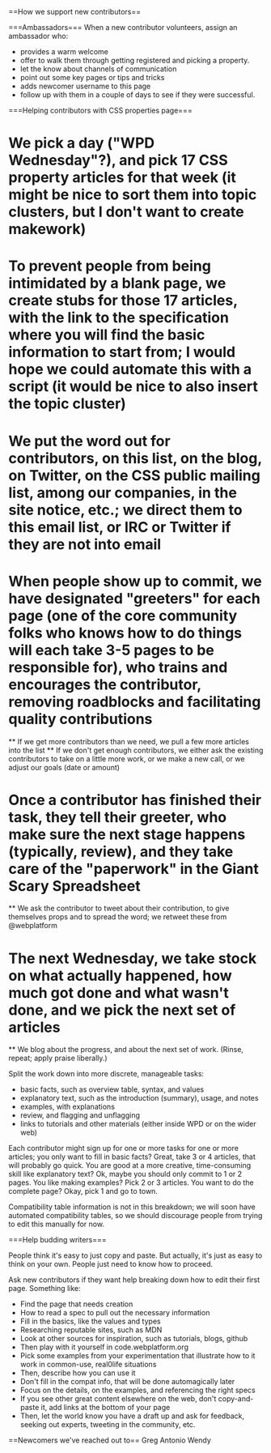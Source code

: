 ==How we support new contributors==

===Ambassadors===
When a new contributor volunteers, assign an ambassador who:
* provides a warm welcome
* offer to walk them through getting registered and picking a property.
* let the know about channels of communication
* point out some key pages or tips and tricks
* adds newcomer username to this page
* follow up with them in a couple of days to see if they were successful.

===Helping contributors with CSS properties page===

# We pick a day ("WPD Wednesday"?), and pick 17 CSS property articles for that week (it might be nice to sort them into topic clusters, but I don't want to create makework)
# To prevent people from being intimidated by a blank page, we create stubs for those 17 articles, with the link to the specification where you will find the basic information to start from; I would hope we could automate this with a script (it would be nice to also insert the topic cluster)
# We put the word out for contributors, on this list, on the blog, on Twitter, on the CSS public mailing list, among our companies, in the site notice, etc.; we direct them to this email list, or IRC or Twitter if they are not into email
# When people show up to commit, we have designated "greeters" for each page (one of the core community folks who knows how to do things will each take 3-5 pages to be responsible for), who trains and encourages the contributor, removing roadblocks and facilitating quality contributions
** If we get more contributors than we need, we pull a few more articles into the list
** If we don't get enough contributors, we either ask the existing contributors to take on a little more work, or we make a new call, or we adjust our goals (date or amount)
# Once a contributor has finished their task, they tell their greeter, who make sure the next stage happens (typically, review), and they take care of the "paperwork" in the Giant Scary Spreadsheet
** We ask the contributor to tweet about their contribution, to give themselves props and to spread the word; we retweet these from @webplatform
# The next Wednesday, we take stock on what actually happened, how much got done and what wasn't done, and we pick the next set of articles
** We blog about the progress, and about the next set of work. (Rinse, repeat; apply praise liberally.)

Split the work down into more discrete, manageable tasks:

* basic facts, such as overview table, syntax, and values
* explanatory text, such as the introduction (summary), usage, and notes
* examples, with explanations
* review, and flagging and unflagging
* links to tutorials and other materials (either inside WPD or on the wider web)

Each contributor might sign up for one or more tasks for one or more articles; you only want to fill in basic facts? Great, take 3 or 4 articles, that will probably go quick. You are good at a more creative, time-consuming skill like explanatory text? Ok, maybe you should only commit to 1 or 2 pages. You like making examples? Pick 2 or 3 articles. You want to do the complete page? Okay, pick 1 and go to town.

Compatibility table information is not in this breakdown; we will soon have automated compatibility tables, so we should discourage people from trying to edit this manually for now.

===Help budding writers===

People think it's easy to just copy and paste. But actually, it's just as easy to think on your own. People just need to know how to proceed.

Ask new contributors if they want help breaking down how to edit their first page. Something like:

* Find the page that needs creation
* How to read a spec to pull out the necessary information
* Fill in the basics, like the values and types
* Researching reputable sites, such as MDN
* Look at other sources for inspiration, such as tutorials, blogs, github
* Then play with it yourself in code.webplatform.org
* Pick some examples from your experimentation that illustrate how to it work in common-use, real0life situations
* Then, describe how you can use it
* Don't fill in the compat info, that will be done automagically later
* Focus on the details, on the examples, and referencing the right specs
* If you see other great content elsewhere on the web, don't copy-and-paste it, add links at the bottom of your page
* Then, let the world know you have a draft up and ask for feedback, seeking out experts, tweeting in the community, etc.

==Newcomers we've reached out to==
Greg
Antonio
Wendy